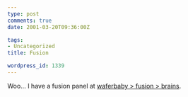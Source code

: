 ```yaml
---
type: post
comments: true
date: 2001-03-20T09:36:00Z

tags:
- Uncategorized
title: Fusion

wordpress_id: 1339
---
```


Woo… I have a fusion panel at [waferbaby > fusion > brains](http://www.waferbaby.com/fusion/brains/).
